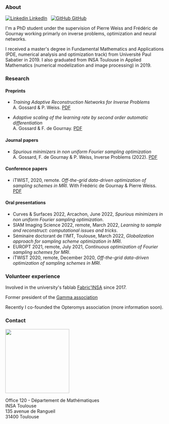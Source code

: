 <!-- ## Alban Gossard -->

<!-- Welcome to my personal webpage. I put here some information about my research, teaching and other stuff I want to share. -->

<!-- [button url="README.md"](Homepage) -->
<!-- ## [Homepage](README.md) [Teaching](teaching.md) -->
<!-- <button name="button" onclick="teaching.md">Teaching</button> -->

### About

[![Linkedin](https://i.stack.imgur.com/gVE0j.png) LinkedIn](https://www.linkedin.com/in/alban-gossard/)
&nbsp;
[![GitHub](https://i.stack.imgur.com/tskMh.png) GitHub](https://github.com/albangossard/)

I'm a PhD student under the supervision of Pierre Weiss and Frédéric de Gournay working primarly on inverse problems, optimization and neural networks.

I received a master's degree in Fundamental Mathematics and Applications (PDE, numerical analysis and optimization track) from Université Paul Sabatier in 2019.
I also graduated from INSA Toulouse in Applied Mathematics (numerical modelization and image processing) in 2019.

### Research

#### Preprints

- *Training Adaptive Reconstruction Networks for Inverse Problems*<br>
A. Gossard & P. Weiss. [PDF](https://hal.archives-ouvertes.fr/hal-03585120v2/document)

- *Adaptive scaling of the learning rate by second order automatic differentiation*<br>
A. Gossard & F. de Gournay. [PDF](https://hal.archives-ouvertes.fr/hal-03748574/document)

#### Journal papers

- *Spurious minimizers in non uniform Fourier sampling optimization*<br>
A. Gossard, F. de Gournay & P. Weiss, Inverse Problems (2022). [PDF](https://hal.archives-ouvertes.fr/hal-03212145/file/main.pdf)

#### Conference papers

- iTWIST, 2020, remote. *Off-the-grid data-driven optimization of sampling schemes in MRI*. With Frédéric de Gournay & Pierre Weiss. [PDF](https://arxiv.org/abs/2010.01817)

#### Oral presentations

- Curves & Surfaces 2022, Arcachon, June 2022, *Spurious minimizers in non uniform Fourier sampling optimization*.
- SIAM Imaging Science 2022, remote, March 2022, *Learning to sample and reconstruct: computational issues and tricks*.
- Séminaire doctorant de l'IMT, Toulouse, March 2022, *Globalization approach for sampling scheme optimization in MRI*.
- EUROPT 2021, remote, July 2021, *Continuous optimization of Fourier sampling schemes for MRI*.
- iTWIST 2020, remote, December 2020, *Off-the-grid data-driven optimization of sampling schemes in MRI*.


### Volunteer experience

Involved in the university's fablab [Fabric'INSA](http://www.fabric-insa.fr) since 2017.

Former president of the [Gamma association](https://etud.insa-toulouse.fr/~gamma/)

Recently I co-founded the Opteromys association (more information soon).


### Contact

[<img src="https://www.albangossard.com/email.png" width="200" />](https://www.albangossard.com/redirect-mailto.php)

Office 120 - Département de Mathématiques<br />
INSA Toulouse<br />
135 avenue de Rangueil<br />
31400 Toulouse
